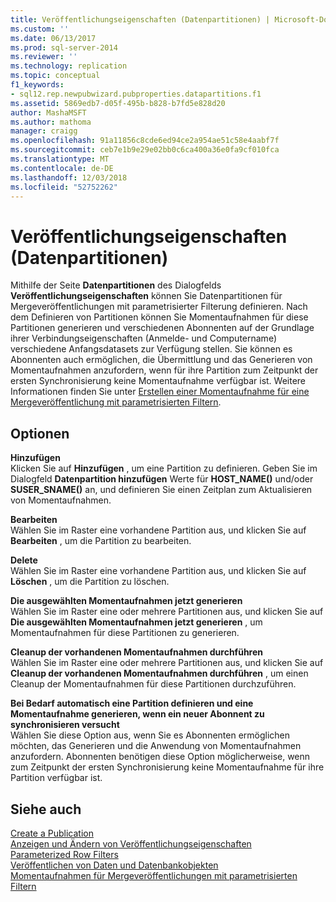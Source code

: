 ```yaml
---
title: Veröffentlichungseigenschaften (Datenpartitionen) | Microsoft-Dokumentation
ms.custom: ''
ms.date: 06/13/2017
ms.prod: sql-server-2014
ms.reviewer: ''
ms.technology: replication
ms.topic: conceptual
f1_keywords:
- sql12.rep.newpubwizard.pubproperties.datapartitions.f1
ms.assetid: 5869edb7-d05f-495b-b828-b7fd5e828d20
author: MashaMSFT
ms.author: mathoma
manager: craigg
ms.openlocfilehash: 91a11856c8cde6ed94ce2a954ae51c58e4aabf7f
ms.sourcegitcommit: ceb7e1b9e29e02bb0c6ca400a36e0fa9cf010fca
ms.translationtype: MT
ms.contentlocale: de-DE
ms.lasthandoff: 12/03/2018
ms.locfileid: "52752262"
---
```

# <a name="publication-properties-data-partitions"></a>Veröffentlichungseigenschaften (Datenpartitionen)
  Mithilfe der Seite **Datenpartitionen** des Dialogfelds **Veröffentlichungseigenschaften** können Sie Datenpartitionen für Mergeveröffentlichungen mit parametrisierter Filterung definieren. Nach dem Definieren von Partitionen können Sie Momentaufnahmen für diese Partitionen generieren und verschiedenen Abonnenten auf der Grundlage ihrer Verbindungseigenschaften (Anmelde- und Computername) verschiedene Anfangsdatasets zur Verfügung stellen. Sie können es Abonnenten auch ermöglichen, die Übermittlung und das Generieren von Momentaufnahmen anzufordern, wenn für ihre Partition zum Zeitpunkt der ersten Synchronisierung keine Momentaufnahme verfügbar ist. Weitere Informationen finden Sie unter [Erstellen einer Momentaufnahme für eine Mergeveröffentlichung mit parametrisierten Filtern](create-a-snapshot-for-a-merge-publication-with-parameterized-filters.md).  
  
## <a name="options"></a>Optionen  
 **Hinzufügen**  
 Klicken Sie auf **Hinzufügen** , um eine Partition zu definieren. Geben Sie im Dialogfeld **Datenpartition hinzufügen** Werte für **HOST_NAME()** und/oder **SUSER_SNAME()** an, und definieren Sie einen Zeitplan zum Aktualisieren von Momentaufnahmen.  
  
 **Bearbeiten**  
 Wählen Sie im Raster eine vorhandene Partition aus, und klicken Sie auf **Bearbeiten** , um die Partition zu bearbeiten.  
  
 **Delete**  
 Wählen Sie im Raster eine vorhandene Partition aus, und klicken Sie auf **Löschen** , um die Partition zu löschen.  
  
 **Die ausgewählten Momentaufnahmen jetzt generieren**  
 Wählen Sie im Raster eine oder mehrere Partitionen aus, und klicken Sie auf **Die ausgewählten Momentaufnahmen jetzt generieren** , um Momentaufnahmen für diese Partitionen zu generieren.  
  
 **Cleanup der vorhandenen Momentaufnahmen durchführen**  
 Wählen Sie im Raster eine oder mehrere Partitionen aus, und klicken Sie auf **Cleanup der vorhandenen Momentaufnahmen durchführen** , um einen Cleanup der Momentaufnahmen für diese Partitionen durchzuführen.  
  
 **Bei Bedarf automatisch eine Partition definieren und eine Momentaufnahme generieren, wenn ein neuer Abonnent zu synchronisieren versucht**  
 Wählen Sie diese Option aus, wenn Sie es Abonnenten ermöglichen möchten, das Generieren und die Anwendung von Momentaufnahmen anzufordern. Abonnenten benötigen diese Option möglicherweise, wenn zum Zeitpunkt der ersten Synchronisierung keine Momentaufnahme für ihre Partition verfügbar ist.  
  
## <a name="see-also"></a>Siehe auch  
 [Create a Publication](publish/create-a-publication.md)   
 [Anzeigen und Ändern von Veröffentlichungseigenschaften](publish/view-and-modify-publication-properties.md)   
 [Parameterized Row Filters](merge/parameterized-filters-parameterized-row-filters.md)   
 [Veröffentlichen von Daten und Datenbankobjekten](publish/publish-data-and-database-objects.md)   
 [Momentaufnahmen für Mergeveröffentlichungen mit parametrisierten Filtern](snapshots-for-merge-publications-with-parameterized-filters.md)  
  
  
